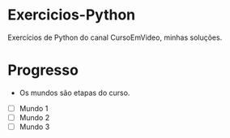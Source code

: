 # Exercicios-Python
 Exercícios de Python do canal CursoEmVideo, minhas soluções.

# Progresso
* Os mundos são etapas do curso.
- [ ] Mundo 1
- [ ] Mundo 2
- [ ] Mundo 3